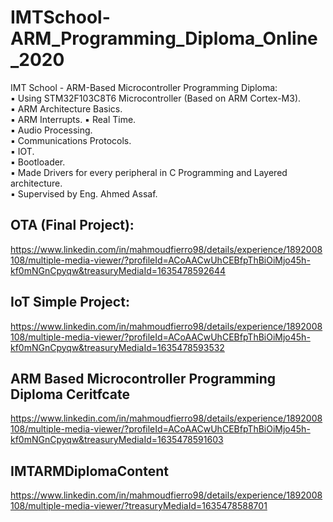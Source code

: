 # IMTSchool-ARM_Programming_Diploma_Online_2020

IMT School - ARM-Based Microcontroller Programming Diploma: \
▪ Using STM32F103C8T6 Microcontroller (Based on ARM Cortex-M3). \
▪ ARM Architecture Basics. \
▪ ARM Interrupts. 
▪ Real Time. \
▪ Audio Processing. \
▪ Communications Protocols. \
▪ IOT. \
▪ Bootloader. \
▪ Made Drivers for every peripheral in C Programming and Layered architecture. \
▪ Supervised by Eng. Ahmed Assaf. 

## OTA (Final Project): 
https://www.linkedin.com/in/mahmoudfierro98/details/experience/1892008108/multiple-media-viewer/?profileId=ACoAACwUhCEBfpThBiOiMjo45h-kf0mNGnCpyqw&treasuryMediaId=1635478592644 

## IoT Simple Project: 
https://www.linkedin.com/in/mahmoudfierro98/details/experience/1892008108/multiple-media-viewer/?profileId=ACoAACwUhCEBfpThBiOiMjo45h-kf0mNGnCpyqw&treasuryMediaId=1635478593532

## ARM Based Microcontroller Programming Diploma Ceritfcate
https://www.linkedin.com/in/mahmoudfierro98/details/experience/1892008108/multiple-media-viewer/?profileId=ACoAACwUhCEBfpThBiOiMjo45h-kf0mNGnCpyqw&treasuryMediaId=1635478591603

## IMTARMDiplomaContent
https://www.linkedin.com/in/mahmoudfierro98/details/experience/1892008108/multiple-media-viewer/?treasuryMediaId=1635478588701
